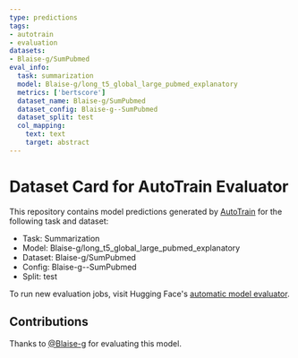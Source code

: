 ```yaml
---
type: predictions
tags:
- autotrain
- evaluation
datasets:
- Blaise-g/SumPubmed
eval_info:
  task: summarization
  model: Blaise-g/long_t5_global_large_pubmed_explanatory
  metrics: ['bertscore']
  dataset_name: Blaise-g/SumPubmed
  dataset_config: Blaise-g--SumPubmed
  dataset_split: test
  col_mapping:
    text: text
    target: abstract
---
```

# Dataset Card for AutoTrain Evaluator

This repository contains model predictions generated by [AutoTrain](https://huggingface.co/autotrain) for the following task and dataset:

* Task: Summarization
* Model: Blaise-g/long_t5_global_large_pubmed_explanatory
* Dataset: Blaise-g/SumPubmed
* Config: Blaise-g--SumPubmed
* Split: test

To run new evaluation jobs, visit Hugging Face's [automatic model evaluator](https://huggingface.co/spaces/autoevaluate/model-evaluator).

## Contributions

Thanks to [@Blaise-g](https://huggingface.co/Blaise-g) for evaluating this model.